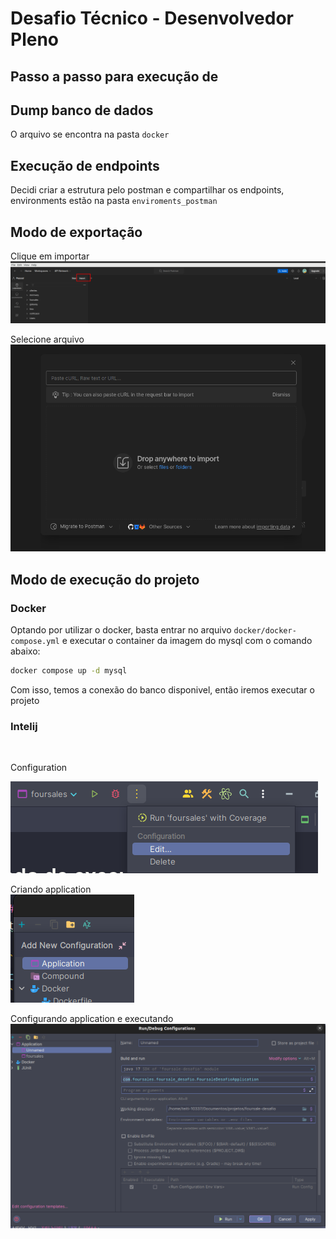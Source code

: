 # Desafio Técnico - Desenvolvedor Pleno

## Passo a passo para execução de

## Dump banco de dados

O arquivo se encontra na pasta `docker`

## Execução de endpoints

Decidi criar a estrutura pelo postman e compartilhar os endpoints, environments estão na pasta `enviroments_postman`

## Modo de exportação

Clique em importar
![img.png](imagens/img-importar.png)

Selecione arquivo
![img.png](imagens/selecionar-arquivo.png)

## Modo de execução do projeto

### Docker

Optando por utilizar o docker, basta entrar no arquivo `docker/docker-compose.yml` e executar o container da imagem do
mysql com o comando abaixo:

```bash
docker compose up -d mysql 
```

Com isso, temos a conexão do banco disponivel, então iremos executar o projeto

### Intelij

<br/>

Configuration

![img.png](imagens/img-opcao-intelij.png)

Criando application
<br/>
![img.png](imagens/criando-application.png)

Configurando application e executando
![img.png](img.png)